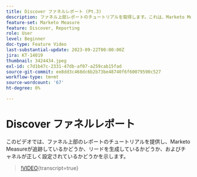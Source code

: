```yaml
---
title: Discover ファネルレポート (Pt.3)
description: ファネル上部レポートのチュートリアルを取得します。これは、Marketo Measureがトラッキングしているか、リードを生成しているか、チャネルが正しく設定されているかを示します。
feature-set: Marketo Measure
feature: Discover, Reporting
role: User
level: Beginner
doc-type: Feature Video
last-substantial-update: 2023-09-22T00:00:00Z
jira: KT-14019
thumbnail: 3424434.jpeg
exl-id: c7d1b47c-2331-47db-af07-a259cab15fad
source-git-commit: ee8dd3c468dc6b2b73be48740f6f60079590c527
workflow-type: tm+mt
source-wordcount: '67'
ht-degree: 0%

---
```


# Discover ファネルレポート

このビデオでは、ファネル上部のレポートのチュートリアルを提供し、Marketo Measureが追跡しているかどうか、リードを生成しているかどうか、およびチャネルが正しく設定されているかどうかを示します。

>[!VIDEO](https://video.tv.adobe.com/v/3424434/?learn=on){transcript=true}
